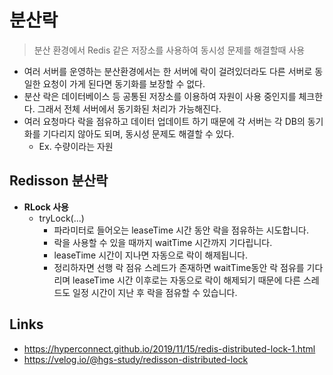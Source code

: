 # 분산락

> 분산 환경에서 Redis 같은 저장소를 사용하여 동시성 문제를 해결할때 사용

- 여러 서버를 운영하는 분산환경에서는 한 서버에 락이 걸려있더라도 다른 서버로 동일한 요청이 가게 된다면 동기화를 보장할 수 없다.
- 분산 락은 데이터베이스 등 공통된 저장소를 이용하여 자원이 사용 중인지를 체크한다. 그래서 전체 서버에서 동기화된 처리가 가능해진다.
- 여러 요청마다 락을 점유하고 데이터 업데이트 하기 때문에 각 서버는 각 DB의 동기화를 기다리지 않아도 되며, 동시성 문제도 해결할 수 있다.
  - Ex. 수량이라는 자원


## Redisson 분산락

- __RLock 사용__
  - tryLock(...)
    - 파라미터로 들어오는 leaseTime 시간 동안 락을 점유하는 시도합니다.
    - 락을 사용할 수 있을 때까지 waitTime 시간까지 기다립니다.
    - leaseTime 시간이 지나면 자동으로 락이 해제됩니다.
    - 정리하자면 선행 락 점유 스레드가 존재하면 waitTime동안 락 점유를 기다리며 leaseTime 시간 이후로는 자동으로 락이 해제되기 때문에 다른 스레드도 일정 시간이 지난 후 락을 점유할 수 있습니다.

## Links

- https://hyperconnect.github.io/2019/11/15/redis-distributed-lock-1.html
- https://velog.io/@hgs-study/redisson-distributed-lock
